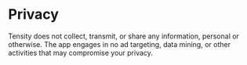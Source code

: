 # Privacy

Tensity does not collect, transmit, or share any information, personal or otherwise. The app engages
in no ad targeting, data mining, or other activities that may compromise your privacy.

